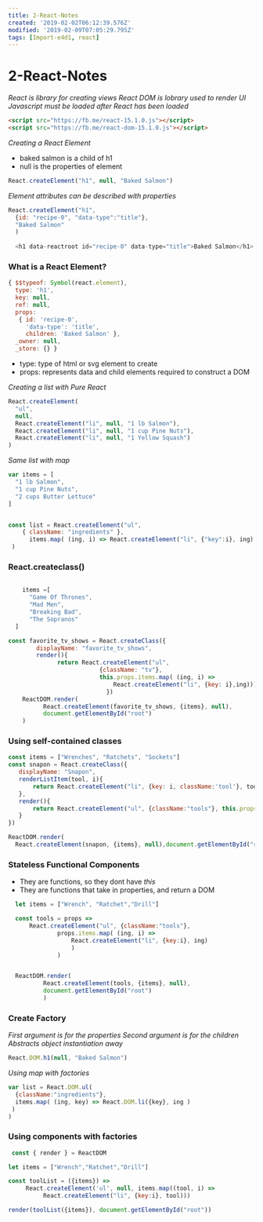 ```yaml
---
title: 2-React-Notes
created: '2019-02-02T06:12:39.576Z'
modified: '2019-02-09T07:05:29.795Z'
tags: [Import-e4d1, react]
---
```


# 2-React-Notes

*React is library for creating views*
*React DOM is lobrary used to render UI*
*Javascript must be loaded after React has been loaded*

```html
<script src="https://fb.me/react-15.1.0.js"></script>
<script src="https://fb.me/react-dom-15.1.0.js"></script>
```

*Creating a React Element*
* baked salmon is a child of h1
* null is the properties of element

```javascript
React.createElement("h1", null, "Baked Salmon")
```

*Element attributes can be described with properties*
```javascript
React.createElement("h1", 
  {id: "recipe-0", "data-type":"title"},
  "Baked Salmon"
  )
  
  <h1 data-reactroot id="recipe-0" data-type="title">Baked Salmon</h1>
```
### What is a React Element?
```javascript
{ $$typeof: Symbol(react.element),
  type: 'h1',
  key: null,
  ref: null,
  props: 
   { id: 'recipe-0',
     'data-type': 'title',
     children: 'Baked Salmon' },
  _owner: null,
  _store: {} }
  ```
 * type: type of html or svg element to create
 * props: represents data and child elements required to construct a DOM
  
  
*Creating a list with Pure React*
```javascript
React.createElement(
  "ul",
  null,
  React.createElement("li", null, "1 lb Salmon"),
  React.createElement("li", null, "1 cup Pine Nuts"),
  React.createElement("li", null, "1 Yellow Squash")
)
```
*Same list with map*

```javascript
var items = [
  "1 lb Salmon",
  "1 cup Pine Nuts",
  "2 cups Butter Lettuce"
]


const list = React.createElement("ul",
    { className: "ingredients" }, 
      items.map( (ing, i) => React.createElement("li", {"key":i}, ing) )
 )
```

### React.createclass()
  
  ```javascript

      items =[
        "Game Of Thrones",
        "Mad Men",
        "Breaking Bad",
        "The Sopranos"
    ]

 const favorite_tv_shows = React.createClass({
          displayName: "favorite_tv_shows",
          render(){
                return React.createElement("ul", 
                            {className: "tv"}, 
                            this.props.items.map( (ing, i) => 
                                React.createElement("li", {key: i},ing)))}
                              })
      ReactDOM.render(
            React.createElement(favorite_tv_shows, {items}, null),
            document.getElementById("root")
      )

  ```
  
### Using self-contained classes
 ```javascript
const items = ["Wrenches", "Ratchets", "Sockets"]
const snapon = React.createClass({
    displayName: "Snapon",
    renderListItem(tool, i){
        return React.createElement("li", {key: i, className:'tool'}, tool)
    },
    render(){
        return React.createElement("ul", {className:"tools"}, this.props.items.map(this.renderListItem))
    }
})

ReactDOM.render(
   React.createElement(snapon, {items}, null),document.getElementById("root"))
 ```
### Stateless Functional Components
  * They are functions, so they dont have *this*
  * They are functions that take in properties, and return a DOM
  
  ```javascript
    let items = ["Wrench", "Ratchet","Drill"]

    const tools = props => 
        React.createElement("ul", {className:"tools"}, 
                props.items.map( (ing, i) => 
                    React.createElement("li", {key:i}, ing)
                    )
                )


    ReactDOM.render(
            React.createElement(tools, {items}, null), 
            document.getElementById("root")
            )
 ```
 
### Create Factory
*First argument is for the properties*
*Second argument is for the children*
*Abstracts object instantiation away*

```javascript
React.DOM.h1(null, "Baked Salmon")

```
*Using map with factories*
```javascript
var list = React.DOM.ul(
  {className:"ingredients"},
  items.map( (ing, key) => React.DOM.li({key}, ing )
 )
)

```
### Using components with factories
```javascript
 const { render } = ReactDOM

let items = ["Wrench","Ratchet","Drill"]

const toolList = ({items}) => 
     React.createElement('ul', null, items.map((tool, i) => 
          React.createElement("li", {key:i}, tool)))

render(toolList({items}), document.getElementById("root"))

```
